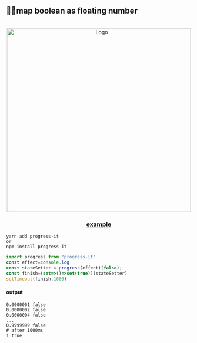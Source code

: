 ## 🤞🏻map  boolean as  floating number 
<p align="center">
<br>
    <img src="https://i.loli.net/2021/09/22/xOlca5ZnTYWMbvV.png" alt="Logo" width="500">
    <h3 align="center">
        <a href="https://uilkunp.github.io/progress-it/">
            example
        </a>
    </h3>
</p>

```shell
yarn add progress-it 
or
npm install progress-it
```

```javascript
import progress from "progress-it"
const effect=console.log
const stateSetter = progress(effect)(false);
const finish=(set=>()=>set(true))(stateSetter)
setTimeout(finish,1000)
```

#### output
```shell
0.0000001 false
0.0000002 false
0.0000004 false
...
0.9999999 false
# after 1000ms 
1 true
```

